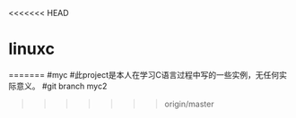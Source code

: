 <<<<<<< HEAD
# linuxc
=======
#myc
#此project是本人在学习C语言过程中写的一些实例，无任何实际意义。
#git branch myc2
>>>>>>> origin/master
